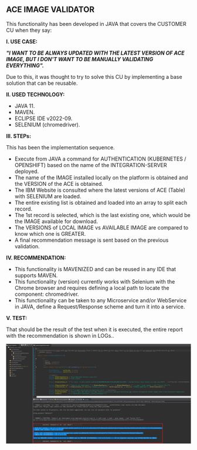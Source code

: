 ##  **ACE IMAGE VALIDATOR**

This functionality has been developed in JAVA that covers the CUSTOMER CU when they say:


**I. USE CASE:**

***"I WANT TO BE ALWAYS UPDATED WITH THE LATEST VERSION OF ACE IMAGE, BUT I DON'T WANT TO BE MANUALLY VALIDATING EVERYTHING".***

Due to this, it was thought to try to solve this CU by implementing a base solution that can be reusable.



**II. USED ​​TECHNOLOGY:**

- JAVA 11.
- MAVEN.
- ECLIPSE IDE v2022-09.
- SELENIUM (chromedriver).



**III. STEPs:**

This has been the implementation sequence.

- Execute from JAVA a command for AUTHENTICATION (KUBERNETES / OPENSHIFT) based on the name of the INTEGRATION-SERVER deployed.
- The name of the IMAGE installed locally on the platform is obtained and the VERSION of the ACE is obtained.
- The IBM Website is consulted where the latest versions of ACE (Table) with SELENIUM are loaded.
- The entire existing list is obtained and loaded into an array to split each record.
- The 1st record is selected, which is the last existing one, which would be the IMAGE available for download.
- The VERSIONS of LOCAL IMAGE vs AVAILABLE IMAGE are compared to know which one is GREATER.
- A final recommendation message is sent based on the previous validation.




**IV. RECOMMENDATION:**
- This functionality is MAVENIZED and can be reused in any IDE that supports MAVEN.
- This functionality (version) currently works with Selenium with the Chrome browser and requires defining a local path to locate the component: chromedriver.
- This functionality can be taken to any Microservice and/or WebService in JAVA, define a Request/Response scheme and turn it into a service.





**V. TEST:**

That should be the result of the test when it is executed, the entire report with the recommendation is shown in LOGs..

![Alt text](https://github.com/maktup/Validator-ace-image/blob/main/image/Validator-ace-image.jpg?raw=true "Title")
